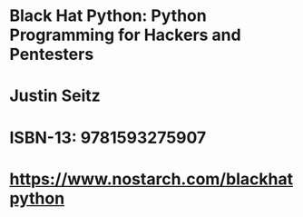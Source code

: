 # Black Hat Python: Python Programming for Hackers and Pentesters
# Justin Seitz 
# ISBN-13: 9781593275907
# https://www.nostarch.com/blackhatpython